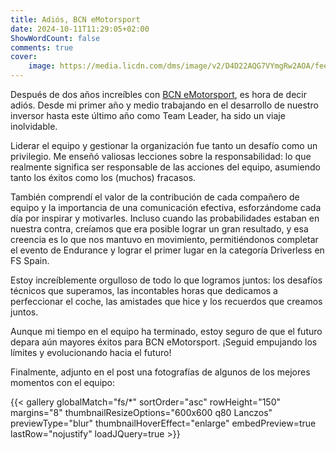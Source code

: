 ```yaml
---
title: Adiós, BCN eMotorsport
date: 2024-10-11T11:29:05+02:00
ShowWordCount: false
comments: true
cover:
    image: https://media.licdn.com/dms/image/v2/D4D22AQG7VYmgRw2AOA/feedshare-shrink_2048_1536/feedshare-shrink_2048_1536/0/1725816773955?e=1731542400&v=beta&t=GWMfsLU3Qn93IvMRzvA6i2ZUucwhP35wsNuVPdhnnj8
---
```


Después de dos años increíbles con [BCN eMotorsport](bcnemotorsport.upc.edu), es hora de decir adiós. Desde mi primer año y medio trabajando en el desarrollo de nuestro inversor hasta este último año como Team Leader, ha sido un viaje inolvidable.

Liderar el equipo y gestionar la organización fue tanto un desafío como un privilegio. Me enseñó valiosas lecciones  sobre la responsabilidad: lo que realmente significa ser responsable de las acciones del equipo, asumiendo tanto los éxitos como los (muchos) fracasos.

También comprendí el valor de la contribución de cada compañero de equipo y la importancia de una comunicación efectiva, esforzándome cada día por inspirar y motivarles. Incluso cuando las probabilidades estaban en nuestra contra, creíamos que era posible lograr un gran resultado, y esa creencia es lo que nos mantuvo en movimiento, permitiéndonos completar el evento de Endurance y lograr el primer lugar en la categoría Driverless en FS Spain.

Estoy increíblemente orgulloso de todo lo que logramos juntos: los desafíos técnicos que superamos, las incontables horas que dedicamos a perfeccionar el coche, las amistades que hice y los recuerdos que creamos juntos.

Aunque mi tiempo en el equipo ha terminado, estoy seguro de que el futuro depara aún mayores éxitos para BCN eMotorsport. ¡Seguid empujando los límites y evolucionando hacia el futuro!

Finalmente, adjunto en el post una fotografías de algunos de los mejores momentos con el equipo:

{{< gallery globalMatch="fs/*" sortOrder="asc" rowHeight="150" margins="8" thumbnailResizeOptions="600x600 q80 Lanczos" previewType="blur" thumbnailHoverEffect="enlarge" embedPreview=true lastRow="nojustify" loadJQuery=true >}}